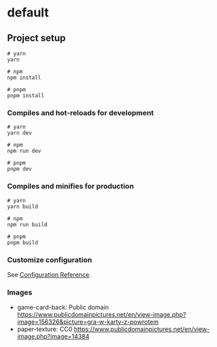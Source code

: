 # default

## Project setup

```
# yarn
yarn

# npm
npm install

# pnpm
pnpm install
```

### Compiles and hot-reloads for development

```
# yarn
yarn dev

# npm
npm run dev

# pnpm
pnpm dev
```

### Compiles and minifies for production

```
# yarn
yarn build

# npm
npm run build

# pnpm
pnpm build
```

### Customize configuration

See [Configuration Reference](https://vitejs.dev/config/).

### Images

- game-card-back: Public domain https://www.publicdomainpictures.net/en/view-image.php?image=156326&picture=gra-w-karty-z-powrotem
- paper-texture: CC0 https://www.publicdomainpictures.net/en/view-image.php?image=14384
